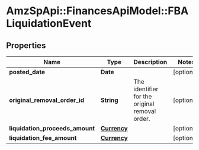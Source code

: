 # AmzSpApi::FinancesApiModel::FBALiquidationEvent

## Properties
Name | Type | Description | Notes
------------ | ------------- | ------------- | -------------
**posted_date** | **Date** |  | [optional] 
**original_removal_order_id** | **String** | The identifier for the original removal order. | [optional] 
**liquidation_proceeds_amount** | [**Currency**](Currency.md) |  | [optional] 
**liquidation_fee_amount** | [**Currency**](Currency.md) |  | [optional] 

